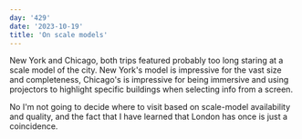 ```yaml
---
day: '429'
date: '2023-10-19'
title: 'On scale models'
---
```


New York and Chicago, both trips featured probably too long staring at a scale model of the city. New York's model is impressive for the vast size and completeness, Chicago's is impressive for being immersive and using projectors to highlight specific buildings when selecting info from a screen.

No I'm not going to decide where to visit based on scale-model availability and quality, and the fact that I have learned that London has once is just a coincidence.
